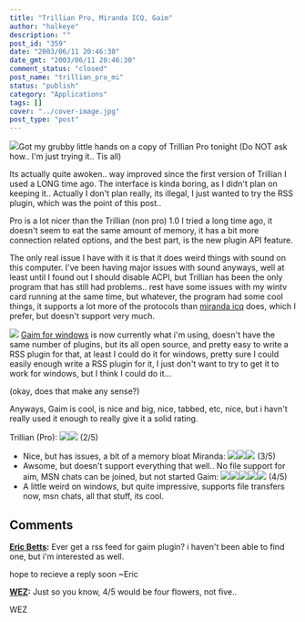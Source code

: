 ```yaml
---
title: "Trillian Pro, Miranda ICQ, Gaim"
author: "halkeye"
description: ""
post_id: "359"
date: "2003/06/11 20:46:30"
date_gmt: "2003/06/11 20:46:30"
comment_status: "closed"
post_name: "trillian_pro_mi"
status: "publish"
category: "Applications"
tags: []
cover: "../cover-image.jpg"
post_type: "post"
---
```


![](http://gallery.halkeye.net/albums/screenshots/untitled.thumb.jpg)Got my grubby little hands on a copy of Trillian Pro tonight (Do NOT ask how.. I'm just trying it.. Tis all)

Its actually quite awoken.. way improved since the first version of Trillian I used a LONG time ago. The interface is kinda boring, as I didn't plan on keeping it.. Actually I don't plan really, its illegal, I just wanted to try the RSS plugin, which was the point of this post..

Pro is a lot nicer than the Trillian (non pro) 1.0 I tried a long time ago, it doesn't seem to eat the same amount of memory, it has a bit more connection related options, and the best part, is the new plugin API feature.

The only real issue I have with it is that it does weird things with sound on this computer. I've been having major issues with sound anyways, well at least until I found out I should disable ACPI, but Trillian has been the only program that has still had problems.. rest have some issues with my wintv card running at the same time, but whatever, the program had some cool things, it supports a lot more of the protocols than [miranda icq](http://miranda-icq.sourceforge.net) does, which I prefer, but doesn't support very much.



![](http://gallery.halkeye.net/albums/screenshots/untitled_001.thumb.jpg) [Gaim for windows](http://gaim.sourceforge.net/win32/) is now currently what i'm using, doesn't have the same number of plugins, but its all open source, and pretty easy to write a RSS plugin for that, at least I could do it for windows, pretty sure I could easily enough write a RSS plugin for it, I just don't want to try to get it to work for windows, but I think I could do it...

(okay, does that make any sense?)

Anyways, Gaim is cool, is nice and big, nice, tabbed, etc, nice, but i havn't really used it enough to really give it a solid rating.





Trillian (Pro): ![](/img/star.gif)![](/img/star.gif) (2/5)
- Nice, but has issues, a bit of a memory bloat
Miranda: ![](/img/star.gif)![](/img/star.gif)![](/img/star.gif) (3/5)
- Awsome, but doesn't support everything that well.. No file support for aim, MSN chats can be joined, but not started
Gaim: ![](/img/star.gif)![](/img/star.gif)![](/img/star.gif)![](/img/star.gif)![](/img/star.gif) (4/5)
- A little weird on windows, but quite impressive, supports file transfers now, msn chats, all that stuff, its cool.

## Comments

**[Eric Betts](#22 "2003-09-12 21:53:55"):** Ever get a rss feed for gaim plugin? i haven't been able to find one, but i'm interested as well.

hope to recieve a reply soon
~Eric

**[WEZ](#23 "2004-03-18 22:06:32"):** Just so you know, 4/5 would be four flowers, not five..

WEZ

